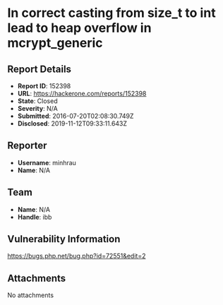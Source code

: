 # In correct casting from size_t to int lead to heap overflow in mcrypt_generic

## Report Details
- **Report ID**: 152398
- **URL**: https://hackerone.com/reports/152398
- **State**: Closed
- **Severity**: N/A
- **Submitted**: 2016-07-20T02:08:30.749Z
- **Disclosed**: 2019-11-12T09:33:11.643Z

## Reporter
- **Username**: minhrau
- **Name**: N/A

## Team
- **Name**: N/A
- **Handle**: ibb

## Vulnerability Information
https://bugs.php.net/bug.php?id=72551&edit=2

## Attachments
No attachments
